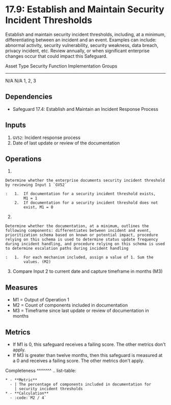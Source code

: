 # 17.9: Establish and Maintain Security Incident Thresholds

Establish and maintain security incident thresholds, including, at a
minimum, differentiating between an incident and an event. Examples can
include: abnormal activity, security vulnerability, security weakness,
data breach, privacy incident, etc. Review annually, or when significant
enterprise changes occur that could impact this Safeguard.

  Asset Type   Security Function   Implementation Groups
  ------------ ------------------- -----------------------
  N/A          N/A                 1, 2, 3

## Dependencies

-   Safeguard 17.4: Establish and Maintain an Incident Response Process

## Inputs

1.  `GV52`: Incident response process
2.  Date of last update or review of the documentation

## Operations

1.  

    Determine whether the enterprise documents security incident threshold by reviewing Input 1 `GV52`

    :   1.  If documentation for a security incident threshold exists,
            M1 = 1
        2.  If documentation for a security incident threshold does not
            exist, M1 = 0

2.  

    Determine whether the documentation, at a minimum, outlines the following components: differentiates between incident and event, prioritization schema based on known or potential impact, procedure relying on this schema is used to determine status update frequency during incident handling, and procedure relying on this schema is used to determine escalation paths during incident handling

    :   1.  For each mechanism included, assign a value of 1. Sum the
            values. (M2)

3.  Compare Input 2 to current date and capture timeframe in months (M3)

## Measures

-   M1 = Output of Operation 1
-   M2 = Count of components included in documentation
-   M3 = Timeframe since last update or review of documentation in
    months

## Metrics

-   If M1 is 0, this safeguard receives a failing score. The other
    metrics don\'t apply.
-   If M3 is greater than twelve months, then this safeguard is measured
    at a 0 and receives a failing score. The other metrics don\'t apply.

Completeness \^\^\^\^\^\^\^ .. list-table:

    * - **Metric**
      - | The percentage of components included in documentation for 
        | security incident thresholds 
    * - **Calculation**
      - :code:`M2 / 4`
